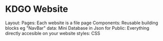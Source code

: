 # KDGO Website

Layout:
    Pages: Each website is a file page
    Components: Reusable building blocks eg "NavBar"
    data: Mini Database in Json for
    Public: Everything directly accesible on your website
    styles: CSS
